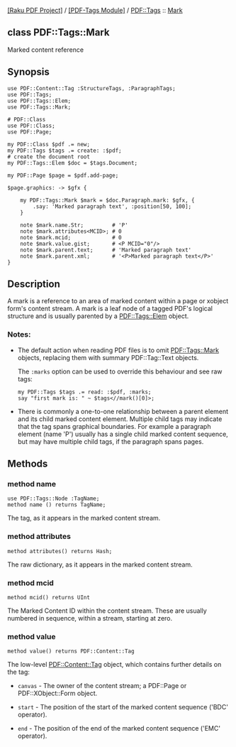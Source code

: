 [[Raku PDF Project]](https://pdf-raku.github.io)
 / [[PDF-Tags Module]](https://pdf-raku.github.io/PDF-Tags-raku)
 / [PDF::Tags](https://pdf-raku.github.io/PDF-Tags-raku/PDF/Tags)
 :: [Mark](https://pdf-raku.github.io/PDF-Tags-raku/PDF/Tags/Mark)

class PDF::Tags::Mark
---------------------

Marked content reference

Synopsis
--------

    use PDF::Content::Tag :StructureTags, :ParagraphTags;
    use PDF::Tags;
    use PDF::Tags::Elem;
    use PDF::Tags::Mark;

    # PDF::Class
    use PDF::Class;
    use PDF::Page;

    my PDF::Class $pdf .= new;
    my PDF::Tags $tags .= create: :$pdf;
    # create the document root
    my PDF::Tags::Elem $doc = $tags.Document;

    my PDF::Page $page = $pdf.add-page;

    $page.graphics: -> $gfx {

        my PDF::Tags::Mark $mark = $doc.Paragraph.mark: $gfx, {
            .say: 'Marked paragraph text', :position[50, 100];
        }

        note $mark.name.Str;         # 'P'
        note $mark.attributes<MCID>; # 0
        note $mark.mcid;             # 0
        note $mark.value.gist;       # <P MCID="0"/>
        note $mark.parent.text;      # 'Marked paragraph text'
        note $mark.parent.xml;       # '<P>Marked paragraph text</P>'
    }

Description
-----------

A mark is a reference to an area of marked content within a page or xobject form's content stream. A mark is a leaf node of a tagged PDF's logical structure and is usually parented by a [PDF::Tags::Elem](https://pdf-raku.github.io/PDF-Tags-raku/PDF/Tags/Elem) object.

### Notes:

  * The default action when reading PDF files is to omit [PDF::Tags::Mark](https://pdf-raku.github.io/PDF-Tags-raku/PDF/Tags/Mark) objects, replacing them with summary PDF::Tag::Text objects.

    The `:marks` option can be used to override this behaviour and see raw tags:

        my PDF::Tags $tags .= read: :$pdf, :marks;
        say "first mark is: " ~ $tags<//mark()[0]>;

  * There is commonly a one-to-one relationship between a parent element and its child marked content element. Multiple child tags may indicate that the tag spans graphical boundaries. For example a paragraph element (name 'P') usually has a single child marked content sequence, but may have multiple child tags, if the paragraph spans pages.

Methods
-------

### method name

    use PDF::Tags::Node :TagName;
    method name () returns TagName;

The tag, as it appears in the marked content stream.

### method attributes

    method attributes() returns Hash;

The raw dictionary, as it appears in the marked content stream.

### method mcid

    method mcid() returns UInt

The Marked Content ID within the content stream. These are usually numbered in sequence, within a stream, starting at zero.

### method value

    method value() returns PDF::Content::Tag

The low-level [PDF::Content::Tag](https://pdf-raku.github.io/PDF-Content-raku) object, which contains further details on the tag:

  * `canvas` - The owner of the content stream; a PDF::Page or PDF::XObject::Form object.

  * `start` - The position of the start of the marked content sequence ('BDC' operator).

  * `end` - The position of the end of the marked content sequence ('EMC' operator).

